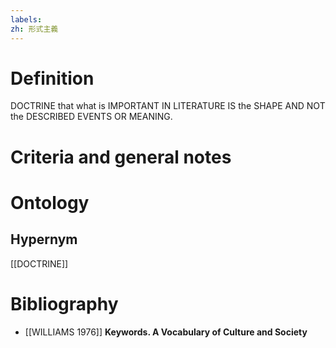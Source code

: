 ```yaml
---
labels: 
zh: 形式主義
---
```


# Definition
DOCTRINE that what is IMPORTANT IN LITERATURE IS the SHAPE AND NOT the DESCRIBED EVENTS OR MEANING.
# Criteria and general notes
# Ontology

## Hypernym
[[DOCTRINE]]
# Bibliography
- [[WILLIAMS 1976]]
**Keywords.  A Vocabulary of Culture and Society** 
